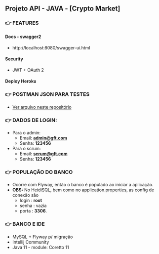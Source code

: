 ## Projeto API - JAVA - [Crypto Market]

### 👉 FEATURES
#### Docs - swagger2
+ http://localhost:8080/swagger-ui.html

#### Security
  + JWT + OAuth 2
#### Deploy Heroku


### 👉 POSTMAN JSON PARA TESTES
  + [Ver arquivo neste repositório](API_Estudo.postman_collection.json)
### 👉 DADOS DE LOGIN:
+ Para o admin:
  + Email: **admin@gft.com**
  + Senha: **123456**
+ Para o scrum:
  + Email: **scrum@gft.com**
  + Senha: **123456**

### 👉 POPULAÇÃO DO BANCO
+ Ocorre com Flyway, então o banco é populado ao iniciar a aplicação.
+ **OBS:** No HeidiSQL, bem como no application.properties, 
as config de conexão são
  + login : **root**
  + senha : vazia
  + porta : **3306**.

### 👉 BANCO E IDE
+ MySQL + Flyway p/ migração
+ Intellij Community
+ Java 11 -  module: Coretto 11
